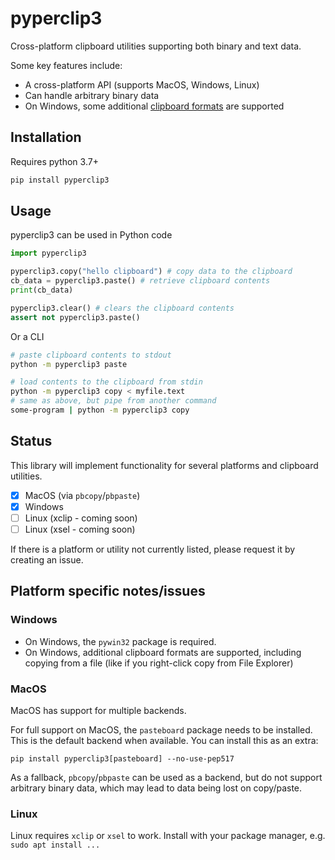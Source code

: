 # pyperclip3

Cross-platform clipboard utilities supporting both binary and text data.

Some key features include:

- A cross-platform API (supports MacOS, Windows, Linux)
- Can handle arbitrary binary data
- On Windows, some additional [clipboard formats](https://docs.microsoft.com/en-us/windows/win32/dataxchg/standard-clipboard-formats) 
are supported

## Installation

Requires python 3.7+

```bash
pip install pyperclip3
```

## Usage

pyperclip3 can be used in Python code
```python
import pyperclip3

pyperclip3.copy("hello clipboard") # copy data to the clipboard
cb_data = pyperclip3.paste() # retrieve clipboard contents 
print(cb_data)

pyperclip3.clear() # clears the clipboard contents
assert not pyperclip3.paste()
```

Or a CLI

```bash
# paste clipboard contents to stdout
python -m pyperclip3 paste

# load contents to the clipboard from stdin
python -m pyperclip3 copy < myfile.text
# same as above, but pipe from another command
some-program | python -m pyperclip3 copy
```

## Status

This library will implement functionality for several platforms and clipboard utilities. 

- [x] MacOS (via `pbcopy`/`pbpaste`)
- [x] Windows
- [ ] Linux (xclip - coming soon)
- [ ] Linux (xsel - coming soon)

If there is a platform or utility not currently listed, please request it by creating an issue.

## Platform specific notes/issues

### Windows

- On Windows, the `pywin32` package is required.
- On Windows, additional clipboard formats are supported, including copying from a file 
(like if you right-click copy from File Explorer)

### MacOS

MacOS has support for multiple backends.

For full support on MacOS, the `pasteboard` package needs to be installed. 
This is the default backend when available. You can install this as an extra:

```
pip install pyperclip3[pasteboard] --no-use-pep517
```

As a fallback, `pbcopy`/`pbpaste` can be used as a backend, but do not support arbitrary binary data, which may lead to 
data being lost on copy/paste.

### Linux

Linux requires `xclip` or `xsel` to work. Install with your package manager, e.g. `sudo apt install ...`
